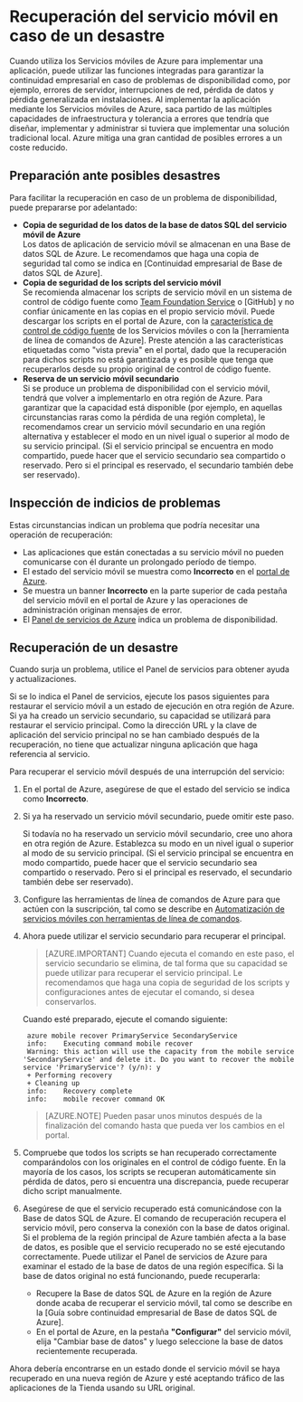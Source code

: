 ﻿<properties pageTitle="Recuperación del servicio móvil en caso de un desastre - Servicios móviles de Azure" description="Obtenga información acerca de cómo recuperar su servicio móvil en caso de desastre." services="mobile-services" documentationCenter="" authors="brettsam" manager="dwrede" editor=""/>

<tags ms.service="mobile-services" ms.workload="mobile" ms.tgt_pltfrm="mobile-multiple" ms.devlang="multiple" ms.topic="article" ms.date="11/11/2014" ms.author="brettsam"/>

# Recuperación del servicio móvil en caso de un desastre

Cuando utiliza los Servicios móviles de Azure para implementar una aplicación, puede utilizar las funciones integradas para garantizar la continuidad empresarial en caso de problemas de disponibilidad como, por ejemplo, errores de servidor, interrupciones de red, pérdida de datos y pérdida generalizada en instalaciones. Al implementar la aplicación mediante los Servicios móviles de Azure, saca partido de las múltiples capacidades de infraestructura y tolerancia a errores que tendría que diseñar, implementar y administrar si tuviera que implementar una solución tradicional local. Azure mitiga una gran cantidad de posibles errores a un coste reducido.

<h2><a name="prepare"></a>Preparación ante posibles desastres</h2>

Para facilitar la recuperación en caso de un problema de disponibilidad, puede prepararse por adelantado: 

+ **Copia de seguridad de los datos de la base de datos SQL del servicio móvil de Azure**
	<br/>Los datos de aplicación de servicio móvil se almacenan en una Base de datos SQL de Azure. Le recomendamos que haga una copia de seguridad tal como se indica en [Continuidad empresarial de Base de datos SQL de Azure].
+ **Copia de seguridad de los scripts del servicio móvil**
	<br/>Se recomienda almacenar los scripts de servicio móvil en un sistema de control de código fuente como [Team Foundation Service] o [GitHub] y no confiar únicamente en las copias en el propio servicio móvil. Puede descargar los scripts en el portal de Azure, con la [característica de control de código fuente] de los Servicios móviles o con la [herramienta de línea de comandos de Azure]. Preste atención a las características etiquetadas como "vista previa" en el portal, dado que la recuperación para dichos scripts no está garantizada y es posible que tenga que recuperarlos desde su propio original de control de código fuente.
+ **Reserva de un servicio móvil secundario**
	<br/>Si se produce un problema de disponibilidad con el servicio móvil, tendrá que volver a implementarlo en otra región de Azure. Para garantizar que la capacidad está disponible (por ejemplo, en aquellas circunstancias raras como la pérdida de una región completa), le recomendamos crear un servicio móvil secundario en una región alternativa y establecer el modo en un nivel igual o superior al modo de su servicio principal. (Si el servicio principal se encuentra en modo compartido, puede hacer que el servicio secundario sea compartido o reservado. Pero si el principal es reservado, el secundario también debe ser reservado).


<h2><a name="watch"></a>Inspección de indicios de problemas</h2>

Estas circunstancias indican un problema que podría necesitar una operación de recuperación:

+ Las aplicaciones que están conectadas a su servicio móvil no pueden comunicarse con él durante un prolongado período de tiempo.
+ El estado del servicio móvil se muestra como **Incorrecto** en el [portal de Azure].
+ Se muestra un banner **Incorrecto** en la parte superior de cada pestaña del servicio móvil en el portal de Azure y las operaciones de administración originan mensajes de error.
+ El [Panel de servicios de Azure] indica un problema de disponibilidad.

<h2><a name="recover"></a>Recuperación de un desastre</h2>

Cuando surja un problema, utilice el Panel de servicios para obtener ayuda y actualizaciones.
 
Si se lo indica el Panel de servicios, ejecute los pasos siguientes para restaurar el servicio móvil a un estado de ejecución en otra región de Azure. Si ya ha creado un servicio secundario, su capacidad se utilizará para restaurar el servicio principal. Como la dirección URL y la clave de aplicación del servicio principal no se han cambiado después de la recuperación, no tiene que actualizar ninguna aplicación que haga referencia al servicio. 

Para recuperar el servicio móvil después de una interrupción del servicio:

1. En el portal de Azure, asegúrese de que el estado del servicio se indica como **Incorrecto**.

2. Si ya ha reservado un servicio móvil secundario, puede omitir este paso.

   Si todavía no ha reservado un servicio móvil secundario, cree uno ahora en otra región de Azure. Establezca su modo en un nivel igual o superior al modo de su servicio principal. (Si el servicio principal se encuentra en modo compartido, puede hacer que el servicio secundario sea compartido o reservado. Pero si el principal es reservado, el secundario también debe ser reservado).

3. Configure las herramientas de línea de comandos de Azure para que actúen con la suscripción, tal como se describe en [Automatización de servicios móviles con herramientas de línea de comandos].

4. Ahora puede utilizar el servicio secundario para recuperar el principal.

    > [AZURE.IMPORTANT] Cuando ejecuta el comando en este paso, el servicio secundario se elimina, de tal forma que su capacidad se puede utilizar para recuperar el servicio principal. Le recomendamos que haga una copia de seguridad de los scripts y configuraciones antes de ejecutar el comando, si desea conservarlos.
    
   Cuando esté preparado, ejecute el comando siguiente:

		azure mobile recover PrimaryService SecondaryService
		info:    Executing command mobile recover
		Warning: this action will use the capacity from the mobile service 'SecondaryService' and delete it. Do you want to recover the mobile service 'PrimaryService'? (y/n): y
		+ Performing recovery
		+ Cleaning up
		info:    Recovery complete
		info:    mobile recover command OK


	> [AZURE.NOTE] Pueden pasar unos minutos después de la finalización del comando hasta que pueda ver los cambios en el portal.

5. Compruebe que todos los scripts se han recuperado correctamente comparándolos con los originales en el control de código fuente. En la mayoría de los casos, los scripts se recuperan automáticamente sin pérdida de datos, pero si encuentra una discrepancia, puede recuperar dicho script manualmente.

6. Asegúrese de que el servicio recuperado está comunicándose con la Base de datos SQL de Azure. El comando de recuperación recupera el servicio móvil, pero conserva la conexión con la base de datos original. Si el problema de la región principal de Azure también afecta a la base de datos, es posible que el servicio recuperado no se esté ejecutando correctamente. Puede utilizar el Panel de servicios de Azure para examinar el estado de la base de datos de una región específica. Si la base de datos original no está funcionando, puede recuperarla:
	+ Recupere la Base de datos SQL de Azure en la región de Azure donde acaba de recuperar el servicio móvil, tal como se describe en la [Guía sobre continuidad empresarial de Base de datos SQL de Azure].
	+ En el portal de Azure, en la pestaña **"Configurar"** del servicio móvil, elija "Cambiar base de datos" y luego seleccione la base de datos recientemente recuperada.

Ahora debería encontrarse en un estado donde el servicio móvil se haya recuperado en una nueva región de Azure y esté aceptando tráfico de las aplicaciones de la Tienda usando su URL original.

<!-- Anchors. -->

<!-- Images. -->

<!-- URLs. -->
[Guía sobre continuidad empresarial de Base de datos SQL]: http://msdn.microsoft.com/es-es/library/windowsazure/hh852669.aspx
[Team Foundation Service]: http://tfs.visualstudio.com/

[característica de control de código fuente]: http://www.windowsazure.com/es-es/develop/mobile/tutorials/store-scripts-in-source-control/
[uso de la herramienta de línea de comandos de Azure]: http://www.windowsazure.com/es-es/develop/mobile/tutorials/command-line-administration/
[Portal de Azure]: http://manage.windowsazure.com/
[Panel de servicios de Azure]: http://www.windowsazure.com/es-es/support/service-dashboard/
[Automatización de servicios móviles con herramientas de línea de comandos]: http://www.windowsazure.com/es-es/develop/mobile/tutorials/command-line-administration/


<!--HONumber=42-->
